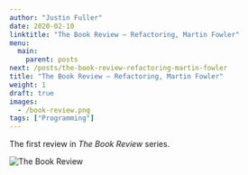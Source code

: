 ```yaml
---
author: "Justin Fuller"
date: 2020-02-10
linktitle: "The Book Review — Refactoring, Martin Fowler"
menu:
  main:
    parent: posts
next: /posts/the-book-review-refactoring-martin-fowler
title: "The Book Review — Refactoring, Martin Fowler"
weight: 1
draft: true
images:
  - /book-review.png
tags: ["Programming"]
---
```


The first review in _The Book Review_ series.

<!--more-->

![The Book Review](/book-review.png)

